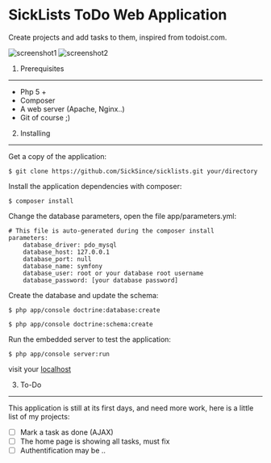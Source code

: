 SickLists ToDo Web Application
=============================

Create projects and add tasks to them, inspired from todoist.com.

![screenshot1](http://oi61.tinypic.com/24lv22x.jpg)
![screenshot2](http://i59.tinypic.com/30n837c.png)
1) Prerequisites
----------------

* Php 5 +
* Composer
* A web server (Apache, Nginx..)
* Git of course ;)


2) Installing 
-------------

Get a copy of the application:

    $ git clone https://github.com/SickSince/sicklists.git your/directory

Install the application dependencies with composer:

    $ composer install

Change the database parameters, open the file app/parameters.yml:

    # This file is auto-generated during the composer install
    parameters:
        database_driver: pdo_mysql
        database_host: 127.0.0.1
        database_port: null
        database_name: symfony
        database_user: root or your database root username
        database_password: [your database password]

Create the database and update the schema:

    $ php app/console doctrine:database:create
    
    $ php app/console doctrine:schema:create
    
Run the embedded server to test the application:

    $ php app/console server:run
    
visit your [localhost](localhost:8000)

3) To-Do
--------

This application is still at its first days, and need more work, here is a little list of my projects:

- [ ] Mark a task as done (AJAX)
- [ ] The home page is showing all tasks, must fix
- [ ] Authentification may be ..
